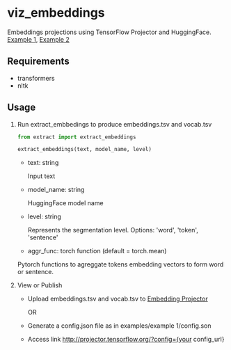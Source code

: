 # viz_embeddings
Embeddings projections using TensorFlow Projector and HuggingFace. [Example 1](http://projector.tensorflow.org/?config=https://raw.githubusercontent.com/jubs12/viz_embeddings/master/examples/example%201/config.json), [Example 2](http://projector.tensorflow.org/?config=https://raw.githubusercontent.com/jubs12/viz_embeddings/master/examples/example%202/config.json)

## Requirements
- transformers
- nltk 

## Usage
1. Run extract_embbedings to produce embeddings.tsv and vocab.tsv

    ``` python
    from extract import extract_embeddings
    
    extract_embeddings(text, model_name, level)
    ```

    - text: string
    
      Input text

    - model_name: string
    
      HuggingFace model name

    - level: string

      Represents the segmentation level. Options: 'word', 'token', 'sentence'

    -  aggr_func: torch function (default = torch.mean)
    
      Pytorch functions to agreggate tokens embedding vectors to form word or sentence. 
  
 2. View or Publish
 
     - Upload embeddings.tsv and vocab.tsv to [Embedding Projector](http://projector.tensorflow.org/) 
          
          OR

     - Generate a config.json file as in examples/example 1/config.son
     
     - Access link http://projector.tensorflow.org/?config={your config_url}
